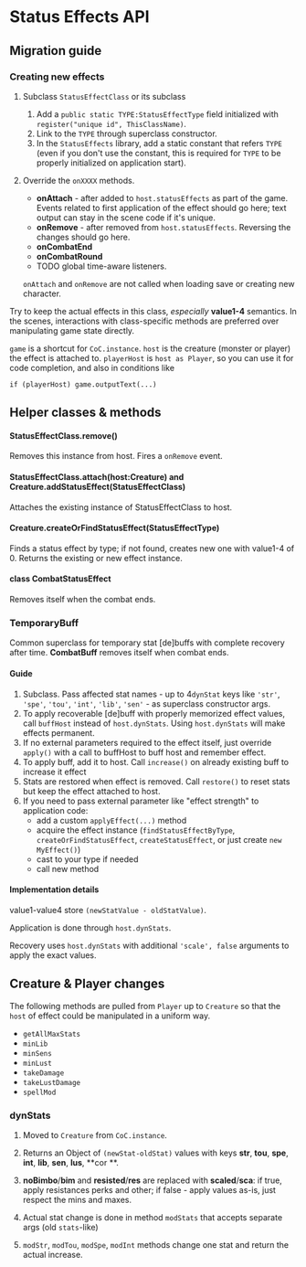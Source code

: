 # Status Effects API

## Migration guide

### Creating new effects

1. Subclass `StatusEffectClass` or its subclass
    1) Add a `public static TYPE:StatusEffectType` field initialized with `register("unique id", ThisClassName)`.
    2) Link to the `TYPE` through superclass constructor.
    3) In the `StatusEffects` library, add a static constant that refers `TYPE` (even if you don't use the constant, this is required for `TYPE` to be properly initialized on application start).
2. Override the `onXXXX` methods.
    * **onAttach** - after added to `host.statusEffects` as part of the game. Events related to first application of the effect should go here; text output can stay in the scene code if it's unique.
    * **onRemove** - after removed from `host.statusEffects`. Reversing the changes should go here.
    * **onCombatEnd**
    * **onCombatRound**
    * TODO global time-aware listeners.
    
    `onAttach` and `onRemove` are not called when loading save or creating new character.

Try to keep the actual effects in this class, _especially_ **value1-4** semantics. In the scenes, interactions with class-specific methods are preferred over manipulating game state directly. 

`game` is a shortcut for `CoC.instance`. `host` is the creature (monster or player) the effect is attached to. `playerHost` is `host as Player`, so you can use it for code completion, and also in conditions like 
```
if (playerHost) game.outputText(...)
```

## Helper classes &amp; methods

#### StatusEffectClass.remove()

Removes this instance from host. Fires a `onRemove` event.

#### StatusEffectClass.attach(host:Creature) and Creature.addStatusEffect(StatusEffectClass)

Attaches the existing instance of StatusEffectClass to host.

#### Creature.createOrFindStatusEffect(StatusEffectType)

Finds a status effect by type; if not found, creates new one with value1-4 of 0.
Returns the existing or new effect instance.

#### class CombatStatusEffect

Removes itself when the combat ends.

### TemporaryBuff 

Common superclass for temporary stat \[de\]buffs with complete recovery after time. **CombatBuff** removes itself when combat ends.

#### Guide

1. Subclass. Pass affected stat names - up to 4`dynStat` keys like `'str'`, `'spe'`, `'tou'`, `'int'`, `'lib'`, `'sen'` - as superclass constructor args.
2. To apply recoverable \[de\]buff with properly memorized effect values, call `buffHost` instead of `host.dynStats`. Using `host.dynStats` will make effects permanent.
2. If no external parameters required to the effect itself, just override `apply()` with a call to buffHost to buff host and remember effect.
3. To apply buff, add it to host. Call `increase()` on already existing buff to increase it effect
5. Stats are restored when effect is removed. Call `restore()` to reset stats but keep the effect attached to host.
4. If you need to pass external parameter like "effect strength" to application code:
    - add a custom `applyEffect(...)` method 
    - acquire the effect instance (`findStatusEffectByType`, `createOrFindStatusEffect`, `createStatusEffect`, or just create `new MyEffect()`)
    - cast to your type if needed
    - call new method 

#### Implementation details

value1-value4 store `(newStatValue - oldStatValue)`.

Application is done through `host.dynStats`.

Recovery uses `host.dynStats` with additional `'scale', false` arguments to apply the exact values.

## Creature & Player changes

The following methods are pulled from `Player` up to `Creature` so that the `host` of effect could be manipulated in a uniform way. 

* `getAllMaxStats`
* `minLib`
* `minSens`
* `minLust`
* `takeDamage`
* `takeLustDamage`
* `spellMod`

### dynStats

1. Moved to `Creature` from `CoC.instance`.

1. Returns an Object of `(newStat-oldStat)` values with keys **str**, **tou**, **spe**, **int**, **lib**, **sen**, **lus**, **cor **.

2. **noBimbo**/**bim** and **resisted**/**res** are replaced with **scaled**/**sca**: if true, apply resistances perks and other; if false - apply values as-is, just respect the mins and maxes.

3. Actual stat change is done in method `modStats` that accepts separate args (old `stats`-like)

4. `modStr`, `modTou`, `modSpe`, `modInt` methods change one stat and return the actual increase. 

